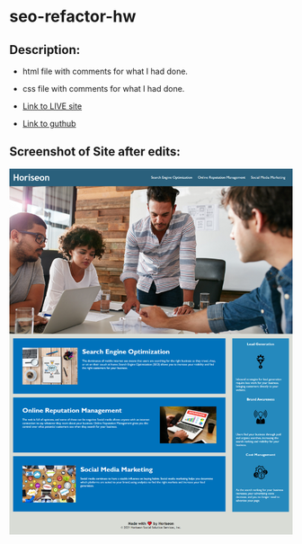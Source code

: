 # seo-refactor-hw

## Description:
- html file with comments for what I had done.
- css file with comments for what I had done.

- [Link to LIVE site](https://alexwilsonnc.github.io/seo-refactor-hw/)

- [Link to guthub](https://github.com/AlexWilsonNC)

## Screenshot of Site after edits:
![pic](./assets/images/completescreenshot.png)